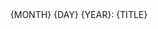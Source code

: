 <!-- ADD IMAGE HERE ![image](link) --->
<div align=center>
 {MONTH} {DAY} {YEAR}: {TITLE}
 </div>
 
 #
 
 ###
 <!--- PLEASE WRITE THE CONTENTS OF THE DIARY HERE --->
 <!--- END OF CONTENTS --->
